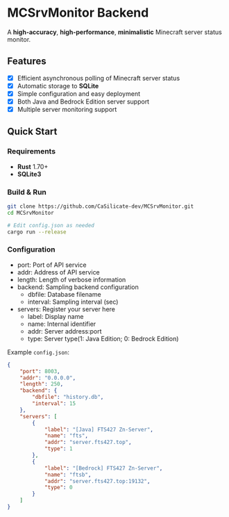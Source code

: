 # MCSrvMonitor Backend

A **high-accuracy**, **high-performance**, **minimalistic** Minecraft server status monitor.

## Features

- [x] Efficient asynchronous polling of Minecraft server status
- [x] Automatic storage to **SQLite**
- [x] Simple configuration and easy deployment
- [x] Both Java and Bedrock Edition server support
- [x] Multiple server monitoring support

## Quick Start

### Requirements

- **Rust** 1.70+
- **SQLite3**

### Build & Run

```bash
git clone https://github.com/CaSilicate-dev/MCSrvMonitor.git
cd MCSrvMonitor

# Edit config.json as needed
cargo run --release
```

### Configuration

- port: Port of API service
- addr: Address of API service
- length: Length of verbose information
- backend: Sampling backend configuration
    - dbfile: Database filename
    - interval: Sampling interval (sec)
- servers: Register your server here
    - label: Display name
    - name: Internal identifier
    - addr: Server address:port
    - type: Server type(1: Java Edition; 0: Bedrock Edition)

Example `config.json`:

```json
{
    "port": 8003,
    "addr": "0.0.0.0",
    "length": 250,
    "backend": {
        "dbfile": "history.db",
        "interval": 15
    },
    "servers": [
        {
            "label": "[Java] FTS427 Zn-Server",
            "name": "fts",
            "addr": "server.fts427.top",
            "type": 1
        },
        {
            "label": "[Bedrock] FTS427 Zn-Server",
            "name": "ftsb",
            "addr": "server.fts427.top:19132",
            "type": 0
        }
    ]
}
```